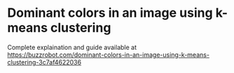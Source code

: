# Dominant colors in an image using k-means clustering

Complete explaination and guide available at https://buzzrobot.com/dominant-colors-in-an-image-using-k-means-clustering-3c7af4622036
